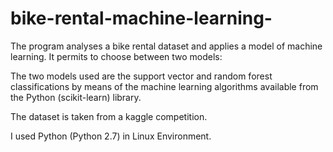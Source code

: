 # bike-rental-machine-learning-

The program  analyses a bike rental dataset and  applies a model
of machine learning. It permits to choose between two models:

The two models used are the support vector and random
forest classifications by means of the machine learning algorithms available from the
Python (scikit-learn) library.

The dataset is taken from a kaggle competition.

 I used Python (Python 2.7) in Linux Environment.


